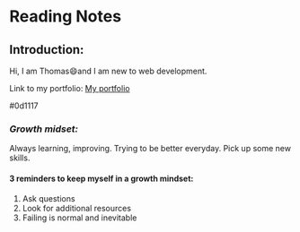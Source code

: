 # Reading Notes

## Introduction:
Hi, I am Thomas:smile:and I am new to web development.

Link to my portfolio: [My portfolio](https://github.com/Rapib) 

#0d1117 
### *Growth midset:*
Always learning, improving. Trying to be better everyday. Pick up some new skills.

#### **3 reminders to keep myself in a growth mindset:**

1. Ask questions
2. Look for additional resources 
3. Failing is normal and inevitable
